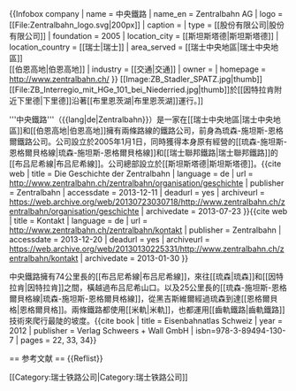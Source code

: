 {{Infobox company
| name     = 中央鐵路
| name_en       = Zentralbahn AG
| logo             = [[File:Zentralbahn_logo.svg|200px]]
| caption          = 
| type     = [[股份有限公司|股份有限公司]]
| foundation       = 2005
| location_city    = [[斯坦斯塔德|斯坦斯塔德]]
| location_country = [[瑞士|瑞士]]
| area_served      = [[瑞士中央地區|瑞士中央地區]]<BR>[[伯恩高地|伯恩高地]]
| industry         = [[交通|交通]]
| owner            = 
| homepage         = http://www.zentralbahn.ch/
}}
[[Image:ZB_Stadler_SPATZ.jpg|thumb]]
[[File:ZB_Interregio_mit_HGe_101_bei_Niederried.jpg|thumb]]於[[因特拉肯附近下里德|下里德]]沿著[[布里恩茨湖|布里恩茨湖]]運行。]]

'''中央鐵路'''（{{lang|de|Zentralbahn}}）是一家在[[瑞士中央地區|瑞士中央地區]]和[[伯恩高地|伯恩高地]]擁有兩條路線的鐵路公司，前身為琉森-施坦斯-恩格爾鐵路公司。公司設立於2005年1月1日，同時獲得本身原有經營的[[琉森-施坦斯-恩格爾貝格線|琉森-施坦斯-恩格爾貝格線]]和[[瑞士聯邦鐵路|瑞士聯邦鐵路]]的[[布吕尼希線|布吕尼希線]]。公司總部設立於[[斯坦斯塔德|斯坦斯塔德]]。<ref name=zbhist>{{cite web | title = Die Geschichte der Zentralbahn | language = de | url = http://www.zentralbahn.ch/zentralbahn/organisation/geschichte | publisher = Zentralbahn | accessdate = 2013-12-11 | deadurl = yes | archiveurl = https://web.archive.org/web/20130723030718/http://www.zentralbahn.ch/zentralbahn/organisation/geschichte | archivedate = 2013-07-23 }}</ref><ref name=zbcont>{{cite web | title = Kontakt | language = de | url = http://www.zentralbahn.ch/zentralbahn/kontakt | publisher = Zentralbahn | accessdate = 2013-12-20 | deadurl = yes | archiveurl = https://web.archive.org/web/20130130225331/http://www.zentralbahn.ch/zentralbahn/kontakt | archivedate = 2013-01-30 }}</ref>

中央鐵路擁有74公里長的[[布吕尼希線|布吕尼希線]]，來往[[琉森|琉森]]和[[因特拉肯|因特拉肯]]之間，橫越過布吕尼希山口。以及25公里長的[[琉森-施坦斯-恩格爾貝格線|琉森-施坦斯-恩格爾貝格線]]，從黑吉斯維爾經過琉森到達[[恩格爾貝格|恩格爾貝格]]。兩條鐵路都使用[[米軌|米軌]]，也都運用[[齒軌鐵路|齒軌鐵路]]技術來爬行最陡的坡度。<ref name=saw>{{cite book | title = Eisenbahnatlas Schweiz | year = 2012 | publisher = Verlag Schweers + Wall GmbH | isbn=978-3-89494-130-7 | pages = 22, 33, 34}}</ref>

== 参考文献 ==
{{Reflist}}

[[Category:瑞士铁路公司|Category:瑞士铁路公司]]